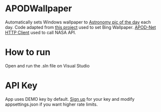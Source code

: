 # APODWallpaper
Automatically sets Windows wallpaper to [Astronomy pic of the day](https://apod.nasa.gov/apod/astropix.html) each day. Code adapted from [this project](https://github.com/kompiuter/bing-wallpaper) used to set Bing Wallpaper.
[APOD-Net HTTP Client](https://github.com/MarcusOtter/APOD.Net) used to call NASA API.

# How to run
Open and run the .sln file on Visual Studio 

# API Key
App uses DEMO key by default. [Sign up](https://api.nasa.gov/) for your key and modify appsettings.json if you want higher rate limits.

